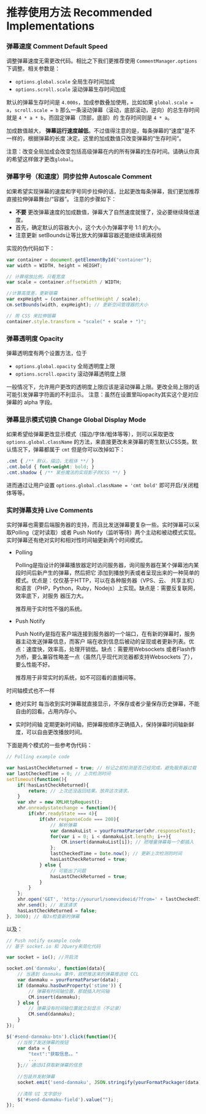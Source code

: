 # 推荐使用方法 Recommended Implementations

### 弹幕速度 Comment Default Speed
调整弹幕速度无需更改代码。相比之下我们更推荐使用 `CommentManager.options`下调整。相关参数是：

- `options.global.scale` 全局生存时间加成
- `options.scroll.scale` 滚动弹幕生存时间加成

默认的弹幕生存时间是 `4.000s`，加成参数叠加使用，比如如果 `global.scale = a`，`scroll.scale = b`
那么一条滚动弹幕（滚动，底部滚动，逆向）的总生存时间就是 `4 * a * b`，而固定弹幕（顶部，底部）的
生存时间则是 `4 * a`。

加成数值越大， **弹幕运行速度越低**。不过值得注意的是，每条弹幕的“速度”是不一样的，根据弹幕的长度
决定。这里的加成数值只改变弹幕的“生存时间“。

注意：改变全局加成会改变包括高级弹幕在内的所有弹幕的生存时间。请确认你真的希望这样做才更改`global`。

### 弹幕字号（和速度）同步拉伸 Autoscale Comment
如果希望实现弹幕的速度和字号同步拉伸的话，比起更改每条弹幕，我们更加推荐直接拉伸弹幕舞台/“容器”。
注意的步骤如下：
- **不要** 更改弹幕速度的加成数值，弹幕大了自然速度就慢了，没必要继续降低速度。
- 首先，确定默认的容器大小，这个大小为弹幕字号 1:1 的大小。
- 注意更新 setBounds让等比放大的弹幕容器还能继续填满视频

实现的伪代码如下：

```JavaScript
var container = document.getElementById("container");
var width = WIDTH, height = HEIGHT;

// 计算缩放比例，只看宽度
var scale = container.offsetWidth / WIDTH;

//计算高度差，更新银幕
var expHeight = (container.offsetHeight / scale);
cm.setBounds(width, expHeight); // 更新空间管理器的大小

// 用 CSS 来拉伸银幕
container.style.transform = "scale(" + scale + ")";
```

### 弹幕透明度 Opacity
弹幕透明度有两个设置方法，位于

- `options.global.opacity` 全局透明度上限
- `options.scroll.opacity` 滚动弹幕透明度上限

一般情况下，允许用户更改的透明度上限应该是滚动弹幕上限。更改全局上限的话可能引发弹幕字符画的不利显示。
注意：虽然在设置里叫opacity其实这个是对应弹幕的 alpha 字段。

### 弹幕显示模式切换 Change Global Display Mode
如果希望给弹幕更改显示模式（描边/字体/粗体等等），则可以采取更改 `options.global.className` 
的方法，来直接更改未来弹幕的寄生默认CSS类。默认情况下，弹幕都属于 `cmt` 但是你可以改掉如下：

```CSS
.cmt { /** 默认，描边，无粗体 **/ }
.cmt.bold { font-weight: bold; }
.cmt.shadow { /** 某些魔法的实现影子的CSS **/ }
```

进而通过让用户设置 `options.global.className = 'cmt bold'` 即可开启/关闭粗体等等。

### 实时弹幕支持 Live Comments
实时弹幕也需要后端服务器的支持，而且比发送弹幕要复杂一些。实时弹幕可以采取Polling（定时读取）或者
Push Notify（监听等待）两个主动和被动模式实现。实时弹幕还有绝对实时和相对性时间轴更新两个时间模式。

- Polling

    Polling是指设计的弹幕播放器定时访问服务器，询问服务器在某个弹幕池内某段时间后新产生的弹幕，然后把它
    添加到播放列表或者呈现出来的一种简单的模式。优点是：仅仅基于HTTP，可以在各种服务器（VPS、云、
    共享主机）和语言（PHP，Python，Ruby，Nodejs）上实现。缺点是：需要反复联网，效率底下，对服务
    器压力大。
    
    推荐用于实时性不强的系统。
    
- Push Notify

    Push Notify是指在客户端连接到服务器的一个端口，在有新的弹幕时，服务器主动发送弹幕信息，而客户
    端在收到信息后被动的呈现或者更新列表。优点：速度快，效率高，处理开销低。缺点：需要用Websockets
    或者Flash作为桥，要么兼容性略差一点（虽然几乎现代浏览器都支持Websockets 了），要么性能不好。
    
    推荐用于非常实时的系统，如不可回看的直播间等。

时间轴模式也不一样
    
- 绝对实时
    每当收到实时弹幕就直接显示，不保存或者少量保存历史弹幕，不能自由的回看。占用内存小。

- 实时时间轴
    定期更新时间轴，把弹幕按顺序正确插入，保持弹幕时间轴新鲜度，可以自由更改播放时间。
    
下面是两个模式的一些参考伪代码：

````JavaScript
// Polling example code

var hasLastCheckReturned = true; // 标记之前检测是否已经完成，避免服务器过载
var lastCheckedTime = 0; // 上次检测时间
setTimeout(function(){
    if(!hasLastCheckReturned){
        return; // 上次还没返回结果。放弃这次请求。
    }
    var xhr = new XMLHttpRequest();
    xhr.onreadystatechange = function(){
        if(xhr.readyState === 4){
            if(xhr.responseCode === 200){
                // 解析弹幕
                var danmakuList = yourFormatParser(xhr.responseText);
                for(var i = 0; i < danmakuList.length; i++){
                    CM.insert(danmakuList[i]); // 把增量弹幕每一个都插入
                };
                lastCheckedTime = Date.now(); // 更新上次检测的时间
                hasLastCheckReturned = true;
            } else {
                // 可能出了问题
                hasLastCheckReturned = true;
            }
        }
    };
    xhr.open('GET', 'http://yoururl/somevideoid/?from=' + lastCheckedTime, true); // 告诉服务器上次检查的时间，来获取增量
    xhr.send(); // 发送请求
    hasLastCheckReturned = false;
}, 3000); // 每3s检查新的弹幕
````

以及：

````JavaScript
// Push notify example code
// 基于 socket.io 和 JQuery来简化代码

var socket = io(); //开启流

socket.on('danmaku', function(data){
    // 当遇到 danmaku 事件，就把推送来的弹幕推送给 CCL
    var danmaku = yourFormatParser(data);
    if (danmaku.hasOwnProperty('stime')) {
        // 弹幕有时间轴位置，那就插入时间轴
        CM.insert(danmaku);
    } else {
        // 弹幕没有时间轴位置就立刻显示（不记录）
        CM.send(danmaku);
    }
});

$('#send-danmaku-btn').click(function(){
    //当按了发送弹幕的按钮
    var data = {
        "text":"获取信息。。"
        ...
    };// 通过UI获取新弹幕的信息
    
    //包装并发射弹幕
    socket.emit('send-danmaku', JSON.stringify(yourFormatPackager(data)));
    
    //清除 UI 文字部分
    $('#send-danmaku-field').value("");
});
````
